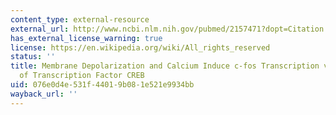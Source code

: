 ```yaml
---
content_type: external-resource
external_url: http://www.ncbi.nlm.nih.gov/pubmed/2157471?dopt=Citation
has_external_license_warning: true
license: https://en.wikipedia.org/wiki/All_rights_reserved
status: ''
title: Membrane Depolarization and Calcium Induce c-fos Transcription via Phosphorylation
  of Transcription Factor CREB
uid: 076e0d4e-531f-4401-9b08-1e521e9934bb
wayback_url: ''
---
```

